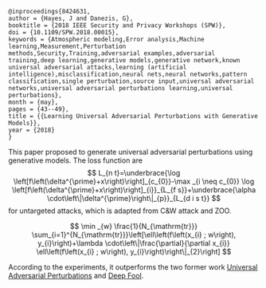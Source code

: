 ```
@inproceedings{8424631,
author = {Hayes, J and Danezis, G},
booktitle = {2018 IEEE Security and Privacy Workshops (SPW)},
doi = {10.1109/SPW.2018.00015},
keywords = {Atmospheric modeling,Error analysis,Machine learning,Measurement,Perturbation methods,Security,Training,adversarial examples,adversarial training,deep learning,generative models,generative network,known universal adversarial attacks,learning (artificial intelligence),misclassification,neural nets,neural networks,pattern classification,single perturbation,source input,universal adversarial networks,universal adversarial perturbations learning,universal perturbations},
month = {may},
pages = {43--49},
title = {{Learning Universal Adversarial Perturbations with Generative Models}},
year = {2018}
}
```
This paper proposed to generate universal adversarial perturbations using generative models. The loss function are 
$$
L_{n t}=\underbrace{\log \left[f\left(\delta^{\prime}+x\right)\right]_{c_{0}}-\max _{i \neq c_{0}} \log \left[f\left(\delta^{\prime}+x\right)\right]_{i}}_{L_{f s}}+\underbrace{\alpha \cdot\left\|\delta^{\prime}\right\|_{p}}_{L_{d i s t}}
$$
for untargeted attacks, which is adapted from C&W attack and ZOO.

$$
\min _{w} \frac{1}{N_{\mathrm{tr}}} \sum_{i=1}^{N_{\mathrm{tr}}}\left[\ell\left(f\left(x_{i} ; w\right), y_{i}\right)+\lambda \cdot\left\|\frac{\partial}{\partial x_{i}} \ell\left(f\left(x_{i} ; w\right), y_{i}\right)\right\|_{2}\right]
$$

According to the experiments, it outperforms the two former work [Universal Adversarial Perturbations](../2017/Universal_Adversarial_Perturbations.md) and [Deep Fool](../2016/DeepFool.md).
